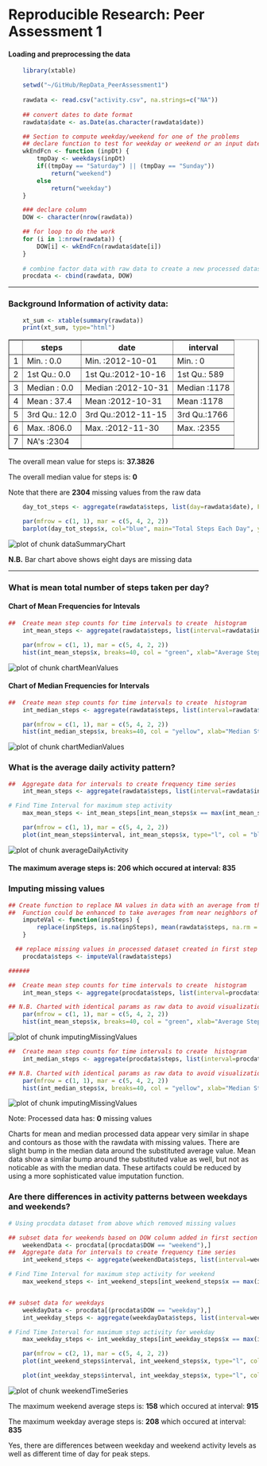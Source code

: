Reproducible Research: Peer Assessment 1
=========================================

#### Loading and preprocessing the data

```r
    library(xtable)

    setwd("~/GitHub/RepData_PeerAssessment1")
    
    rawdata <- read.csv("activity.csv", na.strings=c("NA"))
    
    ## convert dates to date format
    rawdata$date <- as.Date(as.character(rawdata$date))

    ## Section to compute weekday/weekend for one of the problems
    ## declare function to test for weekday or weekend or an input date
    wkEndFcn <- function (inpDt) {
        tmpDay <- weekdays(inpDt) 
        if((tmpDay == "Saturday") || (tmpDay == "Sunday")) 
            return("weekend")
        else
            return("weekday")     
    }

    ### declare column
    DOW <- character(nrow(rawdata))

    ## for loop to do the work
    for (i in 1:nrow(rawdata)) {
        DOW[i] <- wkEndFcn(rawdata$date[i])
    }
 
    # combine factor data with raw data to create a new processed dataset
    procdata <- cbind(rawdata, DOW)
```

_____________________________________________________________________


### Background Information of activity data:


```r
    xt_sum <- xtable(summary(rawdata))
    print(xt_sum, type="html")
```

<!-- html table generated in R 3.1.1 by xtable 1.7-3 package -->
<!-- Sun Aug 17 12:08:03 2014 -->
<TABLE border=1>
<TR> <TH>  </TH> <TH>     steps </TH> <TH>      date </TH> <TH>    interval </TH>  </TR>
  <TR> <TD align="right"> 1 </TD> <TD> Min.   :  0.0   </TD> <TD> Min.   :2012-10-01   </TD> <TD> Min.   :   0   </TD> </TR>
  <TR> <TD align="right"> 2 </TD> <TD> 1st Qu.:  0.0   </TD> <TD> 1st Qu.:2012-10-16   </TD> <TD> 1st Qu.: 589   </TD> </TR>
  <TR> <TD align="right"> 3 </TD> <TD> Median :  0.0   </TD> <TD> Median :2012-10-31   </TD> <TD> Median :1178   </TD> </TR>
  <TR> <TD align="right"> 4 </TD> <TD> Mean   : 37.4   </TD> <TD> Mean   :2012-10-31   </TD> <TD> Mean   :1178   </TD> </TR>
  <TR> <TD align="right"> 5 </TD> <TD> 3rd Qu.: 12.0   </TD> <TD> 3rd Qu.:2012-11-15   </TD> <TD> 3rd Qu.:1766   </TD> </TR>
  <TR> <TD align="right"> 6 </TD> <TD> Max.   :806.0   </TD> <TD> Max.   :2012-11-30   </TD> <TD> Max.   :2355   </TD> </TR>
  <TR> <TD align="right"> 7 </TD> <TD> NA's   :2304   </TD> <TD>  </TD> <TD>  </TD> </TR>
   </TABLE>


The overall mean value for steps is: **37.3826**

The overall median value for steps is: **0**

Note that there are **2304** missing values from the raw data



```r
    day_tot_steps <- aggregate(rawdata$steps, list(day=rawdata$date), FUN=sum, na.rm=TRUE)

    par(mfrow = c(1, 1), mar = c(5, 4, 2, 2))
    barplot(day_tot_steps$x, col="blue", main="Total Steps Each Day", ylab="Step Count", xlab="Days" )
```

![plot of chunk dataSummaryChart](figure/dataSummaryChart.png) 

**N.B.** Bar chart above shows eight days are missing data

_____________________________________________________________________


### What is mean total number of steps taken per day?
####           Chart of Mean Frequencies for Intevals

```r
##  Create mean step counts for time intervals to create  histogram
    int_mean_steps <- aggregate(rawdata$steps, list(interval=rawdata$interval), FUN=mean, na.rm=TRUE)

    par(mfrow = c(1, 1), mar = c(5, 4, 2, 2))
    hist(int_mean_steps$x, breaks=40, col = "green", xlab="Average Step Counts", ylab="Step Frequencies", main="Histogram of Mean Steps for Intervals")  
```

![plot of chunk chartMeanValues](figure/chartMeanValues.png) 


####          Chart of Median Frequencies for Intervals

```r
##  Create mean step counts for time intervals to create  histogram
    int_median_steps <- aggregate(rawdata$steps, list(interval=rawdata$interval), FUN=median, na.rm=TRUE)

    par(mfrow = c(1, 1), mar = c(5, 4, 2, 2))
    hist(int_median_steps$x, breaks=40, col = "yellow", xlab="Median Step Counts", ylab="Step Frequencies", main="Histogram of Median Steps")  
```

![plot of chunk chartMedianValues](figure/chartMedianValues.png) 


### What is the average daily activity pattern?

```r
##  Aggregate data for intervals to create frequency time series
    int_mean_steps <- aggregate(rawdata$steps, list(interval=rawdata$interval), FUN=mean, na.rm=TRUE)

# Find Time Interval for maximum step activity
    max_mean_steps <- int_mean_steps[int_mean_steps$x == max(int_mean_steps$x),]

    par(mfrow = c(1, 1), mar = c(5, 4, 2, 2))
    plot(int_mean_steps$interval, int_mean_steps$x, type="l", col = "blue", xlab="Time Intervals", ylab="Average Steps Taken", main="Time Series of Avg. Steps at Each Time Interval")  
```

![plot of chunk averageDailyActivity](figure/averageDailyActivity.png) 

#### The maximum average steps is: **206** which occured at interval:  **835**

### Imputing missing values

```r
## Create function to replace NA values in data with an average from the rawdata
##  Function could be enhanced to take averages from near neighbors of the missing values and factor in time of day and day of week
    imputeVal <- function(inpSteps) {
        replace(inpSteps, is.na(inpSteps), mean(rawdata$steps, na.rm = TRUE))
    }

  ## replace missing values in processed dataset created in first step
    procdata$steps <- imputeVal(rawdata$steps)

######

##  Create mean step counts for time intervals to create  histogram
    int_mean_steps <- aggregate(procdata$steps, list(interval=procdata$interval), FUN=mean, na.rm=TRUE)

## N.B. Charted with identical params as raw data to avoid visualization difference
    par(mfrow = c(1, 1), mar = c(5, 4, 2, 2))
    hist(int_mean_steps$x, breaks=40, col = "green", xlab="Average Step Counts", ylab="Step Frequencies", main="Histogram of Processed Mean Steps for Intervals")  
```

![plot of chunk imputingMissingValues](figure/imputingMissingValues1.png) 

```r
##  Create mean step counts for time intervals to create  histogram
    int_median_steps <- aggregate(procdata$steps, list(interval=procdata$interval), FUN=median, na.rm=TRUE)

## N.B. Charted with identical params as raw data to avoid visualization difference
    par(mfrow = c(1, 1), mar = c(5, 4, 2, 2))
    hist(int_median_steps$x, breaks=40, col = "yellow", xlab="Median Step Counts", ylab="Step Frequencies", main="Histogram of Processed Median Steps")  
```

![plot of chunk imputingMissingValues](figure/imputingMissingValues2.png) 

Note: Processed data has:  **0** missing values 

Charts for mean and median processed data appear very similar in shape and contours as those with the rawdata with missing values.  There are slight bump in the median data around the substituted average value. Mean data show a similar bump around the substituted value as well, but not as noticable as with the median data. These artifacts could be reduced by using a more sophisticated value imputation function.  


### Are there differences in activity patterns between weekdays and weekends?

```r
# Using procdata dataset from above which removed missing values

## subset data for weekends based on DOW column added in first section
    weekendData <- procdata[(procdata$DOW == "weekend"),]
##  Aggregate data for intervals to create frequency time series
    int_weekend_steps <- aggregate(weekendData$steps, list(interval=weekendData$interval), FUN=mean)

# Find Time Interval for maximum step activity for weekend
    max_weekend_steps <- int_weekend_steps[int_weekend_steps$x == max(int_weekend_steps$x),]


## subset data for weekdays
    weekdayData <- procdata[(procdata$DOW == "weekday"),]
    int_weekday_steps <- aggregate(weekdayData$steps, list(interval=weekdayData$interval), FUN=mean)

# Find Time Interval for maximum step activity for weekday
    max_weekday_steps <- int_weekday_steps[int_weekday_steps$x == max(int_weekday_steps$x),]

    par(mfrow = c(2, 1), mar = c(5, 4, 2, 2))
    plot(int_weekend_steps$interval, int_weekend_steps$x, type="l", col = "cyan", xlab="Time Intervals", ylab="Average Steps Taken", main="Time Series of Weekend Avg. Steps")  

    plot(int_weekday_steps$interval, int_weekday_steps$x, type="l", col = "purple", xlab="Time Intervals", ylab="Average Steps Taken", main="Time Series of Weekday Avg. Steps")  
```

![plot of chunk weekendTimeSeries](figure/weekendTimeSeries.png) 

The maximum weekend average steps is: **158** which occured at interval:  **915**

The maximum weekday average steps is: **208** which occured at interval:  **835**

Yes, there are differences between weekday and weekend activity levels as well as different time of day for peak steps.
